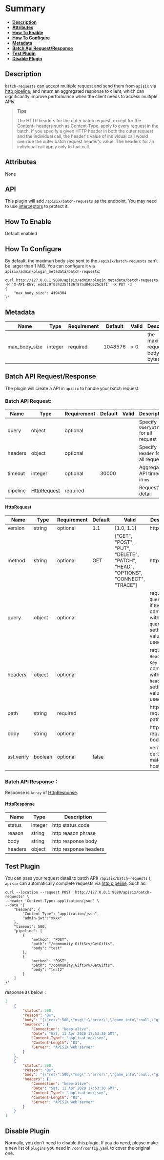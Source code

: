 <!--
#
# Licensed to the Apache Software Foundation (ASF) under one or more
# contributor license agreements.  See the NOTICE file distributed with
# this work for additional information regarding copyright ownership.
# The ASF licenses this file to You under the Apache License, Version 2.0
# (the "License"); you may not use this file except in compliance with
# the License.  You may obtain a copy of the License at
#
#     http://www.apache.org/licenses/LICENSE-2.0
#
# Unless required by applicable law or agreed to in writing, software
# distributed under the License is distributed on an "AS IS" BASIS,
# WITHOUT WARRANTIES OR CONDITIONS OF ANY KIND, either express or implied.
# See the License for the specific language governing permissions and
# limitations under the License.
#
-->

# Summary

- [**Description**](#Description)
- [**Attributes**](#Attributes)
- [**How To Enable**](#how-to-Enable)
- [**How To Configure**](#how-to-configure)
- [**Metadata**](#metadata)
- [**Batch Api Request/Response**](#batch-api-request/response)
- [**Test Plugin**](#test-plugin)
- [**Disable Plugin**](#disable-plugin)

## Description

`batch-requests` can accept multiple request and send them from `apisix` via [http pipeline](https://en.wikipedia.org/wiki/HTTP_pipelining), and return an aggregated response to client, which can significantly improve performance when the client needs to access multiple APIs.

> **Tips**
>
> The HTTP headers for the outer batch request, except for the Content- headers such as Content-Type, apply to every request in the batch. If you specify a given HTTP header in both the outer request and the individual call, the header's value of individual call would override the outer batch request header's value. The headers for an individual call apply only to that call.

## Attributes

None

## API

This plugin will add `/apisix/batch-requests` as the endpoint.
You may need to use [interceptors](../plugin-interceptors.md) to protect it.

## How To Enable

Default enabled

## How To Configure

By default, the maximun body size sent to the `/apisix/batch-requests` can't be larger than 1 MiB.
You can configure it via `apisix/admin/plugin_metadata/batch-requests`:

```shell
curl http://127.0.0.1:9080/apisix/admin/plugin_metadata/batch-requests -H 'X-API-KEY: edd1c9f034335f136f87ad84b625c8f1' -X PUT -d '
{
    "max_body_size": 4194304
}'
```

## Metadata

| Name             | Type    | Requirement | Default       | Valid   | Description                                                                              |
| ---------------- | ------- | ------ | ------------- | ------- | ------------------------------------------------ |
| max_body_size       | integer  | required   |  1048576  |    > 0  | the maximun of request body size in bytes |


## Batch API Request/Response
The plugin will create a API in `apisix` to handle your batch request.

### Batch API Request:

| Name     | Type                        | Requirement | Default | Valid | Description                           |
| -------- | --------------------------- | ----------- | ------- | ----- | ------------------------------------- |
| query    | object                      | optional    |         |       | Specify `QueryString` for all request |
| headers  | object                      | optional    |         |       | Specify `Header` for all request      |
| timeout  | integer                     | optional    | 30000   |       | Aggregate API timeout in `ms`         |
| pipeline | [HttpRequest](#HttpRequest) | required    |         |       | Request's detail                      |

#### HttpRequest
| Name       | Type    | Requirement | Default | Valid                                                                            | Description                                                                                             |
| ---------- | ------- | ----------- | ------- | -------------------------------------------------------------------------------- | ------------------------------------------------------------------------------------------------------- |
| version    | string  | optional    | 1.1     | [1.0, 1.1]                                                                       | http version                                                                                            |
| method     | string  | optional    | GET     | ["GET", "POST", "PUT", "DELETE", "PATCH", "HEAD", "OPTIONS", "CONNECT", "TRACE"] | http method                                                                                             |
| query      | object  | optional    |         |                                                                                  | request's `QueryString`, if `Key` is conflicted with global `query`, this setting's value will be used. |
| headers    | object  | optional    |         |                                                                                  | request's `Header`, if `Key` is conflicted with global `headers`, this setting's value will be used.    |
| path       | string  | required    |         |                                                                                  | http request's path                                                                                     |
| body       | string  | optional    |         |                                                                                  | http request's body                                                                                     |
| ssl_verify | boolean | optional    | false   |                                                                                  | verify if SSL cert matches hostname.                                                                    |

### Batch API Response：
Response is `Array` of [HttpResponse](#HttpResponse).

#### HttpResponse
| Name    | Type    | Description           |
| ------- | ------- | --------------------- |
| status  | integer | http status code      |
| reason  | string  | http reason phrase    |
| body    | string  | http response body    |
| headers | object  | http response headers |

## Test Plugin

You can pass your request detail to batch API( `/apisix/batch-requests` ), `apisix` can automatically complete requests via [http pipeline](https://en.wikipedia.org/wiki/HTTP_pipelining). Such as:
```shell
curl --location --request POST 'http://127.0.0.1:9080/apisix/batch-requests' \
--header 'Content-Type: application/json' \
--data '{
    "headers": {
        "Content-Type": "application/json",
        "admin-jwt":"xxxx"
    },
    "timeout": 500,
    "pipeline": [
        {
            "method": "POST",
            "path": "/community.GiftSrv/GetGifts",
            "body": "test"
        },
        {
            "method": "POST",
            "path": "/community.GiftSrv/GetGifts",
            "body": "test2"
        }
    ]
}'
```

response as below：
```json
[
    {
        "status": 200,
        "reason": "OK",
        "body": "{\"ret\":500,\"msg\":\"error\",\"game_info\":null,\"gift\":[],\"to_gets\":0,\"get_all_msg\":\"\"}",
        "headers": {
            "Connection": "keep-alive",
            "Date": "Sat, 11 Apr 2020 17:53:20 GMT",
            "Content-Type": "application/json",
            "Content-Length": "81",
            "Server": "APISIX web server"
        }
    },
    {
        "status": 200,
        "reason": "OK",
        "body": "{\"ret\":500,\"msg\":\"error\",\"game_info\":null,\"gift\":[],\"to_gets\":0,\"get_all_msg\":\"\"}",
        "headers": {
            "Connection": "keep-alive",
            "Date": "Sat, 11 Apr 2020 17:53:20 GMT",
            "Content-Type": "application/json",
            "Content-Length": "81",
            "Server": "APISIX web server"
        }
    }
]
```

## Disable Plugin

Normally, you don't need to disable this plugin. If you do need, please make a new list of `plugins` you need in `/conf/config.yaml` to cover the original one.
